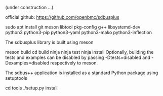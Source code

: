 
(under construction ...)

official github: https://github.com/openbmc/sdbusplus

sudo apt install git meson libtool pkg-config g++ libsystemd-dev \
    python3 python3-pip python3-yaml python3-mako python3-inflection


The sdbusplus library is built using meson

meson build
cd build
ninja
ninja test
ninja install
Optionally, building the tests and examples can be disabled by passing -Dtests=disabled and -Dexamples=disabled respectively to meson.

The sdbus++ application is installed as a standard Python package using setuptools

cd tools
./setup.py install
